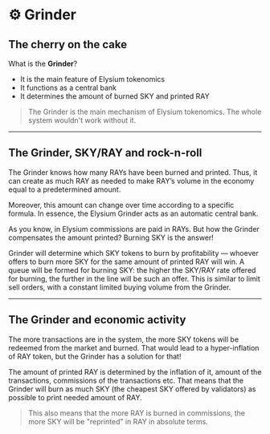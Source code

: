 # ⚙ Grinder

## The cherry on the cake

What is the **Grinder**?

* It is the main feature of Elysium tokenomics
* It functions as a central bank
* It determines the amount of burned SKY and printed RAY

> The Grinder is the main mechanism of Elysium tokenomics. The whole system wouldn't work without it.

***

## The Grinder, SKY/RAY and rock-n-roll

The Grinder knows how many RAYs have been burned and printed. Thus, it can create as much RAY as needed to make RAY’s volume in the economy equal to a predetermined amount.

Moreover, this amount can change over time according to a specific formula. In essence, the Elysium Grinder acts as an automatic central bank.

As you know, in Elysium commissions are paid in RAYs. But how the Grinder compensates the amount printed? Burning SKY is the answer!

Grinder will determine which SKY tokens to burn by profitability — whoever offers to burn more SKY for the same amount of printed RAY will win. A queue will be formed for burning SKY: the higher the SKY/RAY rate offered for burning, the further in the line will be such an offer. This is similar to limit sell orders, with a constant limited buying volume from the Grinder.

***

## The Grinder and economic activity

The more transactions are in the system, the more SKY tokens will be redeemed from the market and burned. That would lead to a hyper-inflation of RAY token, but the Grinder has a solution for that!

The amount of printed RAY is determined by the inflation of it, amount of the transactions, commissions of the transactions etc. That means that the Grinder will burn as much SKY (the cheapest SKY offered by validators) as possible to print needed amount of RAY.

> This also means that the more RAY is burned in commissions, the more SKY will be "reprinted" in RAY in absolute terms.
